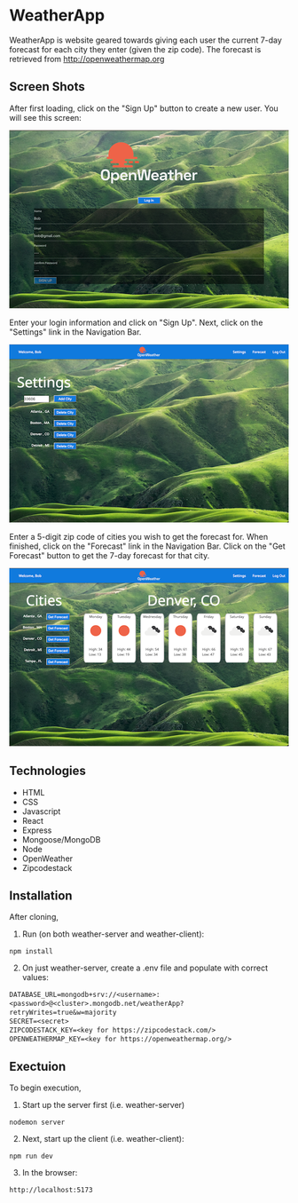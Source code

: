 #  WeatherApp
WeatherApp is website geared towards giving each user the current 7-day forecast for each city they enter (given the zip code). The forecast is retrieved from http://openweathermap.org
## Screen Shots

After first loading, click on the "Sign Up" button to create a new user.  You will see this screen:

![SignUp](./public/images/SignUp.png)

Enter your login information and click on "Sign Up".
Next, click on the "Settings" link in the Navigation Bar.

![Settings](./public/images/Settings.png)

Enter a 5-digit zip code of cities you wish to get the forecast for. When finished, click on the "Forecast" link in the Navigation Bar. Click on the "Get Forecast" button to get the 7-day forecast for that city.

![Forecast](./public/images/Forecast.png)

## Technologies
- HTML
- CSS
- Javascript
- React
- Express
- Mongoose/MongoDB
- Node
- OpenWeather
- Zipcodestack

## Installation
After cloning,

1. Run (on both weather-server and weather-client):

```
npm install
```


2. On just weather-server, create a .env file and populate with correct values:

```
DATABASE_URL=mongodb+srv://<username>:<password>@<cluster>.mongodb.net/weatherApp?retryWrites=true&w=majority
SECRET=<secret>  
ZIPCODESTACK_KEY=<key for https://zipcodestack.com/>
OPENWEATHERMAP_KEY=<key for https://openweathermap.org/>
```

## Exectuion
To begin execution, 

1. Start up the server first (i.e. weather-server)
```
nodemon server
```

2. Next, start up the client (i.e. weather-client):

```
npm run dev
```

3. In the browser:

```
http://localhost:5173
```
